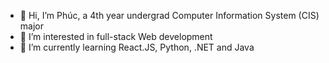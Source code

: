 - 👋 Hi, I’m Phúc, a 4th year undergrad Computer Information System (CIS) major
- 👀 I’m interested in full-stack Web development
- 🌱 I’m currently learning React.JS, Python, .NET and Java
